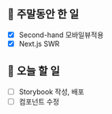 ## 🐣 주말동안 한 일

- [x] Second-hand 모바일뷰적용
- [x] Next.js SWR

## 🐤 오늘 할 일

- [ ] Storybook 작성, 배포
- [ ] 컴포넌트 수정
